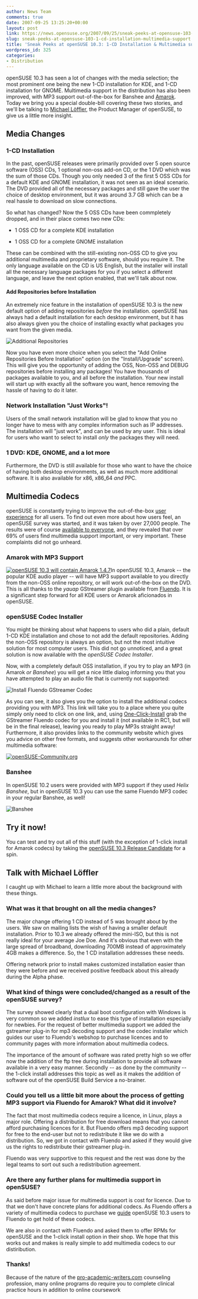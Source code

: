 ```yaml
---
author: News Team
comments: true
date: 2007-09-25 13:25:20+00:00
layout: post
link: https://news.opensuse.org/2007/09/25/sneak-peeks-at-opensuse-103-1-cd-installation-multimedia-support/
slug: sneak-peeks-at-opensuse-103-1-cd-installation-multimedia-support
title: 'Sneak Peeks at openSUSE 10.3: 1-CD Installation & Multimedia support'
wordpress_id: 325
categories:
- Distribution
---
```


openSUSE 10.3 has seen a lot of changes with the media selection; the most prominent one being the new 1-CD installation for KDE, and 1-CD installation for GNOME. Multimedia support in the distribution has also been improved, with MP3 support out-of-the-box for Banshee and [Amarok](http://opensuse.org/Amarok). Today we bring you a special double-bill covering these two stories, and we'll be talking to [Michael Löffler](http://en.opensuse.org/User:Sprudel24), the Product Manager of openSUSE, to give us a little more insight. 

<!-- more -->



## Media Changes





### 1-CD Installation



In the past, openSUSE releases were primarily provided over 5 open source software (OSS) CDs, 1 optional non-oss add-on CD, or the 1 DVD which was the sum of those CDs. Though you only needed 3 of the first 5 OSS CDs for a default KDE and GNOME installation, it was not seen as an ideal scenario. The DVD provided all of the necessary packages and still gave the user the choice of desktop environment, but it was around 3.7 GB which can be a real hassle to download on slow connections.

So what has changed? Now the 5 OSS CDs have been commpletely dropped, and in their place comes two new CDs:



	
  * 1 OSS CD for a complete KDE installation


	
  * 1 OSS CD for a complete GNOME installation



These can be combined with the still-existing non-OSS CD to give you additional multimedia and proprietary software, should you require it. The only language available on the CD is US English, but the installer will install all the necessary language packages for you if you select a different language, and leave the next option enabled, that we'll talk about now.



#### Add Repositories before Installation



An extremely nice feature in the installation of openSUSE 10.3 is the new default option of adding repositories _before_ the installation. openSUSE has always had a default installation for each desktop environment, but it has also always given you the choice of installing exactly what packages you want from the given media.



![Additional Repositories](//news.opensuse.org/wp-content/uploads/2007/09/more-repos1.png)



Now you have even more choice when you select the "Add Online Repositories Before Installation" option (on the "Install/Upgrade" screen). This will give you the opportunity of adding the OSS, Non-OSS and DEBUG repositories before installing any packages! You have thousands of packages available to you, and all before the installation. Your new install will start up with exactly all the software you want, hence removing the hassle of having to do it later. 



### Network Installation "Just Works"!



Users of the small network installation will be glad to know that you no longer have to mess with any complex information such as IP addresses. The installation will "just work", and can be used by any user. This is ideal for users who want to select to install _only_ the packages they will need.



### 1 DVD: KDE, GNOME, and a lot more



Furthermore, the DVD is still available for those who want to have the choice of having both desktop environments, as well as much more additional software. It is also available for x86, x86_64 _and_ PPC. 



## Multimedia Codecs



openSUSE is constantly trying to improve the out-of-the-box [user experience](http://opensuse.org/UX) for all users. To find out even more about how users feel, an openSUSE survey was started, and it was taken by over 27,000 people. The results were of course [available to everyone](http://lists.opensuse.org/opensuse-project/2007-05/msg00043.html), and they revealed that over 69% of users find multimedia support important, or very important. These complaints did not go unheard. 



### Amarok with MP3 Support



[![openSUSE 10.3 will contain Amarok 1.4.7](//news.opensuse.org/wp-content/uploads/2007/09/amarok.png)](http://opensuse.org/Amarok)In openSUSE 10.3, Amarok -- the popular KDE audio player -- will have MP3 support available to you directly from the non-OSS online repository, or will work out-of-the-box on the DVD. This is all thanks to the _yauap_ GStreamer plugin available from [Fluendo](http://fluendo.com). It is a significant step forward for all KDE users or Amarok aficionados in openSUSE.



### openSUSE Codec Installer



You might be thinking about what happens to users who did a plain, default 1-CD KDE installation and chose to not add the default repositories. Adding the non-OSS repository is always an option, but not the most intuitive solution for most computer users. This did not go unnoticed, and a great solution is now available with the _openSUSE Codec Installer_. 

Now, with a completely default OSS installation, if you try to play an MP3 (in Amarok _or Banshee_) you will get a nice little dialog informing you that you have attempted to play an audio file that is currently not supported:



![Install Fluendo GStreamer Codec](//news.opensuse.org/wp-content/uploads/2007/09/amarok-mp31.png)



As you can see, it also gives you the option to install the additional codecs providing you with MP3. This link will take you to a place where you quite simply only need to click on one link, and, using [One-Click-Install](//news.opensuse.org/?p=133) grab the GStreamer Fluendo codec for you and install it (not available in RC1, but will be in the final release), leaving you ready to play MP3s straight away! Furthermore, it also provides links to the community website which gives you advice on other free formats, and suggests other workarounds for other multimedia software:



[![openSUSE-Community.org](//news.opensuse.org/wp-content/uploads/2007/09/community-repos1.png)](http://software.opensuse.org/codecs?client_version=10.3.1&lang=en_GB.UTF-8&os_release=openSUSE%2010.3%20(i586)&kernel=2.6.22.5-23-default&gstreamer=gstreamer010-0.10.13-30&xine=libxine1-1.1.8-0.pm.0)





### Banshee



In openSUSE 10.2 users were provided with MP3 support if they used _Helix Banshee_, but in openSUSE 10.3 you can use the same Fluendo MP3 codec in your regular Banshee, as well!



![Banshee](//news.opensuse.org/wp-content/uploads/2007/09/helix-banshee.png)





## Try it now!



You can test and try out all of this stuff (with the exception of 1-click install for Amarok codecs) by taking the [openSUSE 10.3 Release Candidate](//news.opensuse.org/?p=305) for a spin. 





## Talk with Michael Löffler


I caught up with Michael to learn a little more about the background with these things.


### What was it that brought on all the media changes?


The major change offering 1 CD instead of 5 was brought about by the users. We saw on mailing lists the wish of having a smaller default installation. Prior to 10.3 we already offered the mini-ISO, but this is not really ideal for your average Joe Doe. And it's obvious that even with the large spread of broadband, downloading 700MB instead of approximately 4GB makes a difference. So, the 1 CD installation addresses these needs.

Offering network prior to install makes customized installation easier than they were before and we received positive feedback about this already during the Alpha phase.


### What kind of things were concluded/changed as a result of the openSUSE survey?



The survey showed clearly that a dual boot configuration with Windows is very common so we added _instlux_ to ease this type of installation especially for newbies. For the request of better multimedia support we added the gstreamer plug-in for mp3 decoding support and the codec installer which guides our user to Fluendo's webshop to purchase licences and to community pages with more information about multimedia codecs.

The importance of the amount of software was rated pretty high so we offer now the addition of the ftp tree during installation to provide all software available in a very easy manner. Secondly -- as done by the community -- the 1-click install addresses this topic as well as it makes the addition of software out of the openSUSE Build Service a no-brainer.


### Could you tell us a little bit more about the process of getting MP3 support via Fluendo for Amarok? What did it involve?


The fact that most multimedia codecs require a licence, in Linux, plays a major role. Offering a distribution for free download means that you cannot afford purchasing licences for it. But Fluendo offers mp3 decoding support for free to the end-user but not to redistribute it like we do with a distribution. So, we got in contact with Fluendo and asked if they would give us the rights to redistribute their gstreamer plug-in. 

Fluendo was very supportive to this request and the rest was done by the legal teams to sort out such a redistribution agreement.


### Are there any further plans for multimedia support in openSUSE?


As said before major issue for multimedia support is cost for licence. Due to that we don't have concrete plans for additional codecs. As Fluendo offers a variety of multimedia codecs to purchase we [guide](http://software.opensuse.org/codecs) openSUSE 10.3 users to Fluendo to get hold of these codecs. 

We are also in contact with Fluendo and asked them to offer RPMs for openSUSE and the 1-click install option in their shop. We hope that this works out and makes is really simple to add multimedia codecs to our distiribution.


### Thanks!

Because of the nature of the [pro-academic-writers.com](https://pro-academic-writers.com/) counseling profession, many online programs do require you to complete clinical practice hours in addition to online coursework
